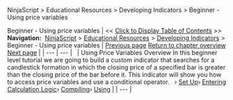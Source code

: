 ﻿
NinjaScript \> Educational Resources \> Developing Indicators \> Beginner \- Using price variables

Beginner \- Using price variables
| \<\< [Click to Display Table of Contents](beginner_-_using_price_variabl.md) \>\> **Navigation:**     [NinjaScript](ninjascript-1.md) \> [Educational Resources](educational_resources-1.md) \> [Developing Indicators](developing_indicators-1.md) \> Beginner \- Using price variables | [Previous page](using2-1.md) [Return to chapter overview](developing_indicators-1.md) [Next page](set_up4-1.md) |
| --- | --- |
 
| Using Price Variables Overview In this beginner level tutorial we are going to build a custom indicator that searches for a candlestick formation in which the closing price of a specified bar is greater than the closing price of the bar before it. This indicator will show you how to access price variables and use a conditional operator.   › [Set Up](set_up4-1.md)› [Entering Calculation Logic](entering_calculation_logic-1.md)› [Compiling](compiling-1.md)› [Using](using-1.md) |
| --- |
